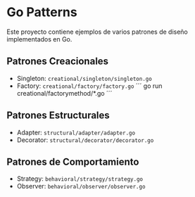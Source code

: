 # Go Patterns

Este proyecto contiene ejemplos de varios patrones de diseño implementados en Go.

## Patrones Creacionales

- Singleton: `creational/singleton/singleton.go`
- Factory: `creational/factory/factory.go`
´´´
go run creational/factorymethod/*.go 
´´´

## Patrones Estructurales

- Adapter: `structural/adapter/adapter.go`
- Decorator: `structural/decorator/decorator.go`

## Patrones de Comportamiento

- Strategy: `behavioral/strategy/strategy.go`
- Observer: `behavioral/observer/observer.go`
